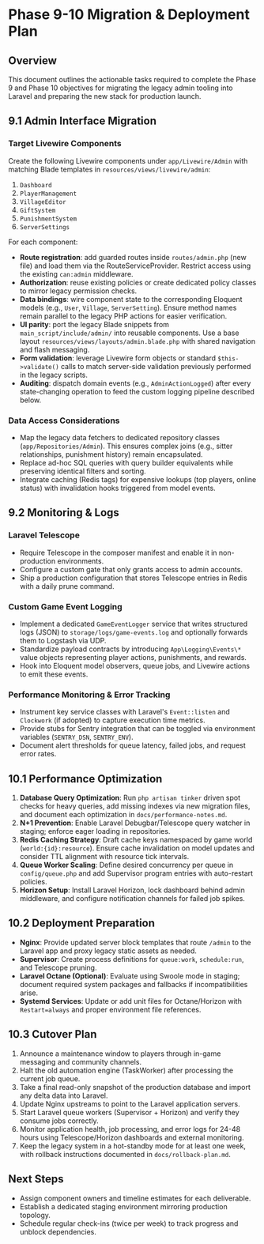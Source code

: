 # Phase 9-10 Migration & Deployment Plan

## Overview
This document outlines the actionable tasks required to complete the Phase 9 and Phase 10 objectives for migrating the legacy admin tooling into Laravel and preparing the new stack for production launch.

## 9.1 Admin Interface Migration

### Target Livewire Components
Create the following Livewire components under `app/Livewire/Admin` with matching Blade templates in `resources/views/livewire/admin`:

1. `Dashboard`
2. `PlayerManagement`
3. `VillageEditor`
4. `GiftSystem`
5. `PunishmentSystem`
6. `ServerSettings`

For each component:
- **Route registration**: add guarded routes inside `routes/admin.php` (new file) and load them via the RouteServiceProvider. Restrict access using the existing `can:admin` middleware.
- **Authorization**: reuse existing policies or create dedicated policy classes to mirror legacy permission checks.
- **Data bindings**: wire component state to the corresponding Eloquent models (e.g., `User`, `Village`, `ServerSetting`). Ensure method names remain parallel to the legacy PHP actions for easier verification.
- **UI parity**: port the legacy Blade snippets from `main_script/include/admin/` into reusable components. Use a base layout `resources/views/layouts/admin.blade.php` with shared navigation and flash messaging.
- **Form validation**: leverage Livewire form objects or standard `$this->validate()` calls to match server-side validation previously performed in the legacy scripts.
- **Auditing**: dispatch domain events (e.g., `AdminActionLogged`) after every state-changing operation to feed the custom logging pipeline described below.

### Data Access Considerations
- Map the legacy data fetchers to dedicated repository classes (`app/Repositories/Admin`). This ensures complex joins (e.g., sitter relationships, punishment history) remain encapsulated.
- Replace ad-hoc SQL queries with query builder equivalents while preserving identical filters and sorting.
- Integrate caching (Redis tags) for expensive lookups (top players, online status) with invalidation hooks triggered from model events.

## 9.2 Monitoring & Logs

### Laravel Telescope
- Require Telescope in the composer manifest and enable it in non-production environments.
- Configure a custom gate that only grants access to admin accounts.
- Ship a production configuration that stores Telescope entries in Redis with a daily prune command.

### Custom Game Event Logging
- Implement a dedicated `GameEventLogger` service that writes structured logs (JSON) to `storage/logs/game-events.log` and optionally forwards them to Logstash via UDP.
- Standardize payload contracts by introducing `App\Logging\Events\*` value objects representing player actions, punishments, and rewards.
- Hook into Eloquent model observers, queue jobs, and Livewire actions to emit these events.

### Performance Monitoring & Error Tracking
- Instrument key service classes with Laravel's `Event::listen` and `Clockwork` (if adopted) to capture execution time metrics.
- Provide stubs for Sentry integration that can be toggled via environment variables (`SENTRY_DSN`, `SENTRY_ENV`).
- Document alert thresholds for queue latency, failed jobs, and request error rates.

## 10.1 Performance Optimization

1. **Database Query Optimization**: Run `php artisan tinker` driven spot checks for heavy queries, add missing indexes via new migration files, and document each optimization in `docs/performance-notes.md`.
2. **N+1 Prevention**: Enable Laravel Debugbar/Telescope query watcher in staging; enforce eager loading in repositories.
3. **Redis Caching Strategy**: Draft cache keys namespaced by game world (`world:{id}:resource`). Ensure cache invalidation on model updates and consider TTL alignment with resource tick intervals.
4. **Queue Worker Scaling**: Define desired concurrency per queue in `config/queue.php` and add Supervisor program entries with auto-restart policies.
5. **Horizon Setup**: Install Laravel Horizon, lock dashboard behind admin middleware, and configure notification channels for failed job spikes.

## 10.2 Deployment Preparation

- **Nginx**: Provide updated server block templates that route `/admin` to the Laravel app and proxy legacy static assets as needed.
- **Supervisor**: Create process definitions for `queue:work`, `schedule:run`, and Telescope pruning.
- **Laravel Octane (Optional)**: Evaluate using Swoole mode in staging; document required system packages and fallbacks if incompatibilities arise.
- **Systemd Services**: Update or add unit files for Octane/Horizon with `Restart=always` and proper environment file references.

## 10.3 Cutover Plan

1. Announce a maintenance window to players through in-game messaging and community channels.
2. Halt the old automation engine (TaskWorker) after processing the current job queue.
3. Take a final read-only snapshot of the production database and import any delta data into Laravel.
4. Update Nginx upstreams to point to the Laravel application servers.
5. Start Laravel queue workers (Supervisor + Horizon) and verify they consume jobs correctly.
6. Monitor application health, job processing, and error logs for 24-48 hours using Telescope/Horizon dashboards and external monitoring.
7. Keep the legacy system in a hot-standby mode for at least one week, with rollback instructions documented in `docs/rollback-plan.md`.

## Next Steps
- Assign component owners and timeline estimates for each deliverable.
- Establish a dedicated staging environment mirroring production topology.
- Schedule regular check-ins (twice per week) to track progress and unblock dependencies.
